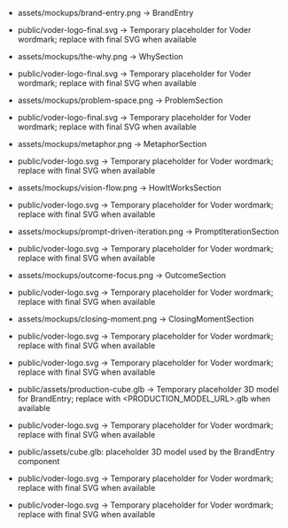 - assets/mockups/brand-entry.png → BrandEntry
- public/voder-logo-final.svg → Temporary placeholder for Voder wordmark; replace with final SVG when available

- assets/mockups/the-why.png → WhySection
- public/voder-logo-final.svg → Temporary placeholder for Voder wordmark; replace with final SVG when available

- assets/mockups/problem-space.png → ProblemSection
- public/voder-logo-final.svg → Temporary placeholder for Voder wordmark; replace with final SVG when available

- assets/mockups/metaphor.png → MetaphorSection
- public/voder-logo.svg → Temporary placeholder for Voder wordmark; replace with final SVG when available

- assets/mockups/vision-flow.png → HowItWorksSection
- public/voder-logo.svg → Temporary placeholder for Voder wordmark; replace with final SVG when available

- assets/mockups/prompt-driven-iteration.png → PromptIterationSection
- public/voder-logo.svg → Temporary placeholder for Voder wordmark; replace with final SVG when available

- assets/mockups/outcome-focus.png → OutcomeSection
- public/voder-logo.svg → Temporary placeholder for Voder wordmark; replace with final SVG when available

- assets/mockups/closing-moment.png → ClosingMomentSection
- public/voder-logo.svg → Temporary placeholder for Voder wordmark; replace with final SVG when available

- public/voder-logo.svg → Temporary placeholder for Voder wordmark; replace with final SVG when available

- public/assets/production-cube.glb → Temporary placeholder 3D model for BrandEntry; replace with <PRODUCTION_MODEL_URL>.glb when available
- public/voder-logo.svg → Temporary placeholder for Voder wordmark; replace with final SVG when available

- public/assets/cube.glb: placeholder 3D model used by the BrandEntry component
- public/voder-logo.svg → Temporary placeholder for Voder wordmark; replace with final SVG when available

- public/voder-logo.svg → Temporary placeholder for Voder wordmark; replace with final SVG when available
